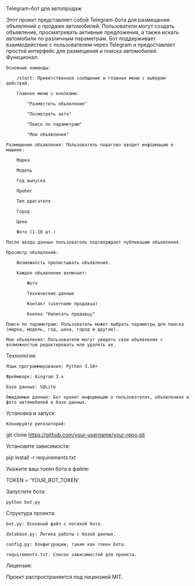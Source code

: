 Telegram-бот для автопродаж

Этот проект представляет собой Telegram-бота для размещения объявлений о продаже автомобилей. Пользователи могут создать объявление, просматривать активные предложения, а также искать автомобили по различным параметрам. Бот поддерживает взаимодействие с пользователем через Telegram и предоставляет простой интерфейс для размещения и поиска автомобилей.
Функционал:

    Основные команды:

        /start: Приветственное сообщение и главное меню с выбором действий.

        Главное меню с кнопками:

            "Разместить объявление"

            "Посмотреть авто"

            "Поиск по параметрам"

            "Мои объявления"

    Размещение объявления: Пользователь пошагово вводит информацию о машине:

        Марка

        Модель

        Год выпуска

        Пробег

        Тип двигателя

        Город

        Цена

        Фото (1-10 шт.)

    После ввода данных пользователь подтверждает публикацию объявления.

    Просмотр объявлений:

        Возможность пролистывать объявления.

        Каждое объявление включает:

            Фото

            Технические данные

            Контакт (username продавца)

            Кнопка "Написать продавцу"

    Поиск по параметрам: Пользователь может выбрать параметры для поиска (марка, модель, год, цена, город и другие).

    Мои объявления: Пользователи могут увидеть свои объявления с возможностью редактировать или удалять их.

Технологии:

    Язык программирования: Python 3.10+

    Фреймворк: Aiogram 3.x

    База данных: SQLite

    Ожидаемые данные: Бот хранит информацию о пользователях, объявлениях и фото автомобилей в базе данных.

Установка и запуск:

    Клонируйте репозиторий:

git clone https://github.com/your-username/your-repo.git

Установите зависимости:

pip install -r requirements.txt

Укажите ваш токен бота в файле:

TOKEN = 'YOUR_BOT_TOKEN'

Запустите бота:

    python bot.py

Структура проекта:

    bot.py: Основной файл с логикой бота.

    database.py: Логика работы с базой данных.

    config.py: Конфигурации, такие как токен бота.

    requirements.txt: Список зависимостей для проекта.

Лицензия:

Проект распространяется под лицензией MIT.
